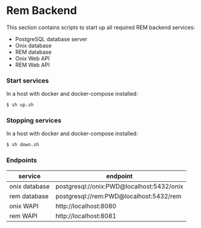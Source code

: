 # Rem Backend

This section contains scripts to start up all required REM backend services:

- PostgreSQL database server
- Onix database
- REM database
- Onix Web API
- REM Web API

### Start services

In a host with docker and docker-compose installed:

```bash
$ sh up.sh
```

### Stopping services

In a host with docker and docker-compose installed:

```bash
$ sh down.sh
```

### Endpoints

| service | endpoint |
|---|---|
| onix database | postgresql://onix:PWD@localhost:5432/onix |
| rem database | postgresql://rem:PWD@localhost:5432/rem |
| onix WAPI | http://localhost:8080 |
| rem WAPI | http://localhost:8081 |

